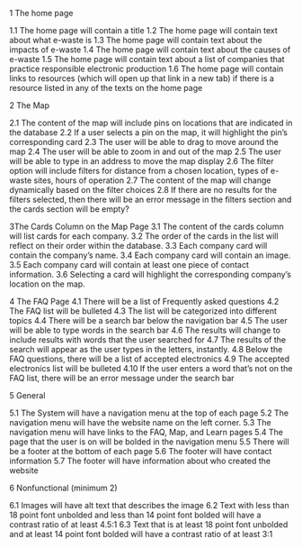 
1 The home page

1.1 The home page will contain a title
1.2 The home page will contain text about what e-waste is
1.3 The home page will contain text about the impacts of e-waste
1.4 The home page will contain text about the causes of e-waste
1.5 The home page will contain text about a list of companies that practice responsible electronic production
1.6 The home page will contain links to resources (which will open up that link in a new tab) if there is a resource listed in any of the texts on the home page

2 The Map

2.1 The content of the map will include pins on locations that are indicated in the database
2.2 If a user selects a pin on the map, it will highlight the pin’s corresponding card
2.3 The user will be able to drag to move around the map
2.4 The user will be able to zoom in and out of the map
2.5 The user will be able to type in an address to move the map display
2.6 The filter option will include filters for distance from a chosen location, types of e-waste sites, hours of operation
2.7 The content of the map will change dynamically based on the filter choices
2.8 If there are no results for the filters selected, then there will be an error message in the filters section and the cards section will be empty?

3The Cards Column on the Map Page
3.1 The content of the cards column will list cards for each company.
3.2 The order of the cards in the list will reflect on their order within the database.
3.3 Each company card will contain the company’s name.
3.4 Each company card will contain an image.
3.5 Each company card will contain at least one piece of contact information.
3.6 Selecting a card will highlight the corresponding company’s location on the map.

4 The FAQ Page
4.1 There will be a list of Frequently asked questions
4.2 The FAQ list will be bulleted
4.3 The list will be categorized into different topics
4.4 There will be a search bar below the navigation bar
4.5 The user will be able to type words in the search bar
4.6 The results will change to include results with words that the user searched for
4.7 The results of the search will appear as the user types in the letters, instantly.
4.8 Below the FAQ questions, there will be a list of accepted electronics
4.9 The accepted electronics list will be bulleted
4.10 If the user enters a word that’s not on the FAQ list, there will be an error message under the search bar

5 General

5.1 The System will have a navigation menu at the top of each page
5.2 The navigation menu will have the website name on the left corner.
5.3 The navigation menu will have links to the FAQ, Map, and Learn pages
5.4 The page that the user is on will be bolded in the navigation menu
5.5 There will be a footer at the bottom of each page
5.6 The footer will have contact information
5.7 The footer will have information about who created the website

6 Nonfunctional (minimum 2)

6.1 Images will have alt text that describes the image
6.2 Text with less than 18 point font unbolded and less than 14 point font bolded will have a contrast ratio of at least 4.5:1
6.3 Text that is at least 18 point font unbolded and at least 14 point font bolded will have a contrast ratio of at least 3:1
